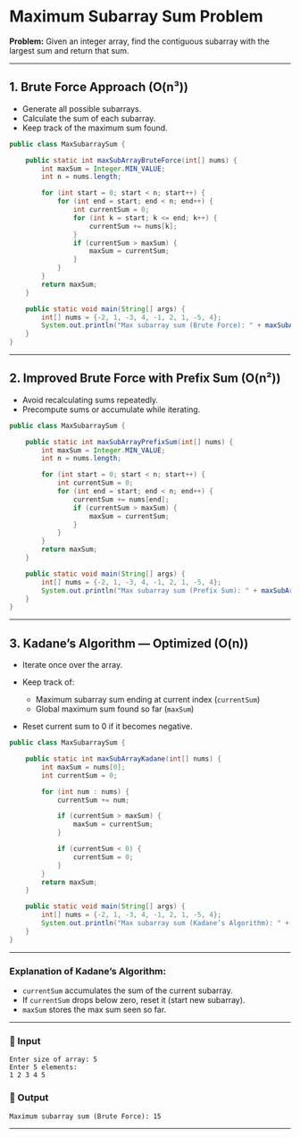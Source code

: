 
# Maximum Subarray Sum Problem

**Problem:**
Given an integer array, find the contiguous subarray with the largest sum and return that sum.

---

## 1. Brute Force Approach (O(n³))

* Generate all possible subarrays.
* Calculate the sum of each subarray.
* Keep track of the maximum sum found.

```java
public class MaxSubarraySum {

    public static int maxSubArrayBruteForce(int[] nums) {
        int maxSum = Integer.MIN_VALUE;
        int n = nums.length;

        for (int start = 0; start < n; start++) {
            for (int end = start; end < n; end++) {
                int currentSum = 0;
                for (int k = start; k <= end; k++) {
                    currentSum += nums[k];
                }
                if (currentSum > maxSum) {
                    maxSum = currentSum;
                }
            }
        }
        return maxSum;
    }

    public static void main(String[] args) {
        int[] nums = {-2, 1, -3, 4, -1, 2, 1, -5, 4};
        System.out.println("Max subarray sum (Brute Force): " + maxSubArrayBruteForce(nums));
    }
}
```

---

## 2. Improved Brute Force with Prefix Sum (O(n²))

* Avoid recalculating sums repeatedly.
* Precompute sums or accumulate while iterating.

```java
public class MaxSubarraySum {

    public static int maxSubArrayPrefixSum(int[] nums) {
        int maxSum = Integer.MIN_VALUE;
        int n = nums.length;

        for (int start = 0; start < n; start++) {
            int currentSum = 0;
            for (int end = start; end < n; end++) {
                currentSum += nums[end];
                if (currentSum > maxSum) {
                    maxSum = currentSum;
                }
            }
        }
        return maxSum;
    }

    public static void main(String[] args) {
        int[] nums = {-2, 1, -3, 4, -1, 2, 1, -5, 4};
        System.out.println("Max subarray sum (Prefix Sum): " + maxSubArrayPrefixSum(nums));
    }
}
```

---

## 3. Kadane’s Algorithm — Optimized (O(n))

* Iterate once over the array.
* Keep track of:

  * Maximum subarray sum ending at current index (`currentSum`)
  * Global maximum sum found so far (`maxSum`)
* Reset current sum to 0 if it becomes negative.

```java
public class MaxSubarraySum {

    public static int maxSubArrayKadane(int[] nums) {
        int maxSum = nums[0];
        int currentSum = 0;

        for (int num : nums) {
            currentSum += num;

            if (currentSum > maxSum) {
                maxSum = currentSum;
            }

            if (currentSum < 0) {
                currentSum = 0;
            }
        }
        return maxSum;
    }

    public static void main(String[] args) {
        int[] nums = {-2, 1, -3, 4, -1, 2, 1, -5, 4};
        System.out.println("Max subarray sum (Kadane’s Algorithm): " + maxSubArrayKadane(nums));
    }
}
```

---

### Explanation of Kadane’s Algorithm:

* `currentSum` accumulates the sum of the current subarray.
* If `currentSum` drops below zero, reset it (start new subarray).
* `maxSum` stores the max sum seen so far.

---

### 🔹 Input

```
Enter size of array: 5
Enter 5 elements:
1 2 3 4 5
```

### 🔹 Output

```
Maximum subarray sum (Brute Force): 15
```

---
